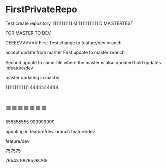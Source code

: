 # FirstPrivateRepo
Test create repository
11111111111 M
11111111111 D
MASTERTEST

FOR MASTER TO DEV


DEEEEVVVVVV
First Test change to feature/dev branch

accept update from master
First update to master branch

Second update to same file where the master is also updated
hold updates infeature/dev

master
updating in master

1111111111111
4444444444

=======
=======
555555555
999999999

updating in feature/dev branch
feature/dev

feature/dev

757575

76543
98765
98765

